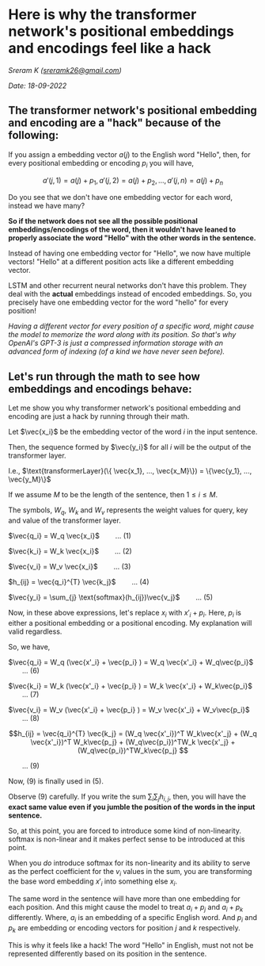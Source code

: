 # Here is why the transformer network's positional embeddings and encodings feel like a hack

*Sreram K (sreramk26@gmail.com)*

*Date: 18-09-2022*


## The transformer network's positional embedding and encoding are a "hack" because of the following: 


If you assign a embedding vector $a(j)$ to the English word "Hello", then, for every positional embedding or encoding $p_i$ you will have, 

$$a'(j,1) = a(j) + p_1, a'(j,2) = a(j) + p_{2}, ..., a'(j, n) = a(j) + p_n$$ 

Do you see that we don't have one embedding vector for each word, instead we have many? 

**So if the network does not see all the possible positional embeddings/encodings of the word, then it wouldn't have leaned to properly associate the word "Hello" with the other words in the sentence.**

Instead of having one embedding vector for "Hello", we now have multiple vectors! "Hello" at a different position acts like a different embedding vector. 

LSTM and other recurrent neural networks don't have this problem. They deal with the **actual** embeddings instead of encoded embeddings. So, you precisely have one embedding vector for the word "hello" for every position!

*Having a different vector for every position of a specific word, might cause the model to memorize the word along with its position. So that's why OpenAI's GPT-3 is just a compressed information storage with an advanced form of indexing (of a kind we have never seen before).*

## Let's run through the math to see how embeddings and encodings behave:

Let me show you why transformer network's positional embedding and encoding are just a hack by running through their math. 

Let $\vec{x_i}$ be the embedding vector of the word $i$ in the input sentence. 

Then, the sequence formed by $\vec{y_i}$ for all $i$ will be the output of the transformer layer. 

I.e., $\text{transformerLayer}(\{ \vec{x_1}, ..., \vec{x_M}\}) = \{\vec{y_1}, ..., \vec{y_M}\}$

If we assume $M$ to be the length of the sentence, then $1\leq i \leq M$. 

The symbols, $W_q$, $W_k$ and $W_v$ represents the weight values for query, key and value of the transformer layer. 

$\vec{q_i} = W_q \vec{x_i}$ &emsp;&emsp;... (1)

$\vec{k_i} = W_k \vec{x_i}$ &emsp;&emsp;... (2)

$\vec{v_i} = W_v \vec{x_i}$ &emsp;&emsp;... (3)

$h_{ij} = \vec{q_i}^{T} \vec{k_j}$ &emsp;&emsp;... (4)

$\vec{y_i} = \sum_{j} \text{softmax}(h_{ij})\vec{v_j}$ &emsp;&emsp;... (5)


Now, in these above expressions, let's replace $x_i$ with $x'_i + p_i$. Here, $p_i$ is either a positional embedding or a positional encoding. My explanation will valid regardless. 

So, we have, 

$\vec{q_i} = W_q (\vec{x'_i} + \vec{p_i} ) = W_q \vec{x'_i} + W_q\vec{p_i}$ &emsp;&emsp;... (6)

$\vec{k_i} = W_k (\vec{x'_i} + \vec{p_i} ) = W_k \vec{x'_i} + W_k\vec{p_i}$ &emsp;&emsp;... (7)

$\vec{v_i} = W_v (\vec{x'_i} + \vec{p_i} ) = W_v \vec{x'_i} + W_v\vec{p_i}$ &emsp;&emsp;... (8)

$$h_{ij} = \vec{q_i}^{T} \vec{k_j} =  (W_q \vec{x'_i})^T W_k\vec{x'_j} +  (W_q \vec{x'_i})^T W_k\vec{p_j} +  (W_q\vec{p_i})^TW_k \vec{x'_j} +    (W_q\vec{p_i})^TW_k\vec{p_j} $$ 

&emsp;&emsp;... (9)


Now, (9) is finally used in (5).  

Observe (9) carefully. If you write the sum $\sum_{i}\sum_{j}h_{i,j}$, then, you will have the **exact same value even if you jumble the position of the words in the input sentence.**

So, at this point, you are forced to introduce some kind of non-linearity. $\text{softmax}$ is non-linear and it makes perfect sense to be introduced at this point.

When you *do* introduce softmax for its non-linearity and its ability to serve as the perfect coefficient for the $v_i$ values in the sum, you are transforming the base word embedding $x'_i$  into something else $x_i$. 

The same word in the sentence will have more than one embedding for each position. And this might cause the model to treat $a_{i} + p_{j}$ and $a_{i} + p_{k}$ differently. Where, $a_{i}$ is an embedding of a specific English word. And $p_{i}$ and $p_{k}$ are embedding or encoding vectors for position $j$ and $k$ respectively.

This is why it feels like a hack! The word "Hello" in English, must not not be represented differently based on its position in the sentence. 

